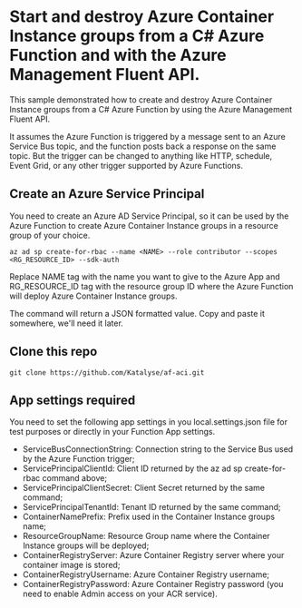 # Start and destroy Azure Container Instance groups from a C# Azure Function and with the Azure Management Fluent API.
This sample demonstrated how to create and destroy Azure Container Instance groups from a C# Azure Function by using the Azure Management Fluent API.

It assumes the Azure Function is triggered by a message sent to an Azure Service Bus topic, and the function posts back a response on the same topic. But the trigger can be changed to anything like HTTP, schedule, Event Grid, or any other trigger supported by Azure Functions.

## Create an Azure Service Principal
You need to create an Azure AD Service Principal, so it can be used by the Azure Function to create Azure Container Instance groups in a resource group of your choice.

`az ad sp create-for-rbac --name <NAME> --role contributor --scopes <RG_RESOURCE_ID> --sdk-auth`
  
Replace NAME tag with the name you want to give to the Azure App and RG_RESOURCE_ID tag with the resource group ID where the Azure Function will deploy Azure Container Instance groups.
  
The command will return a JSON formatted value. Copy and paste it somewhere, we'll need it later.

## Clone this repo
  
`git clone https://github.com/Katalyse/af-aci.git`

## App settings required
You need to set the following app settings in you local.settings.json file for test purposes or directly in your Function App settings.

- ServiceBusConnectionString: Connection string to the Service Bus used by the Azure Function trigger;
- ServicePrincipalClientId: Client ID returned by the az ad sp create-for-rbac command above;
- ServicePrincipalClientSecret: Client Secret returned by the same command;
- ServicePrincipalTenantId: Tenant ID returned by the same command;
- ContainerNamePrefix: Prefix used in the Container Instance groups name;
- ResourceGroupName: Resource Group name where the Container Instance groups will be deployed;
- ContainerRegistryServer: Azure Container Registry server where your container image is stored;
- ContainerRegistryUsername: Azure Container Registry username;
- ContainerRegistryPassword: Azure Container Registry password (you need to enable Admin access on your ACR service).
